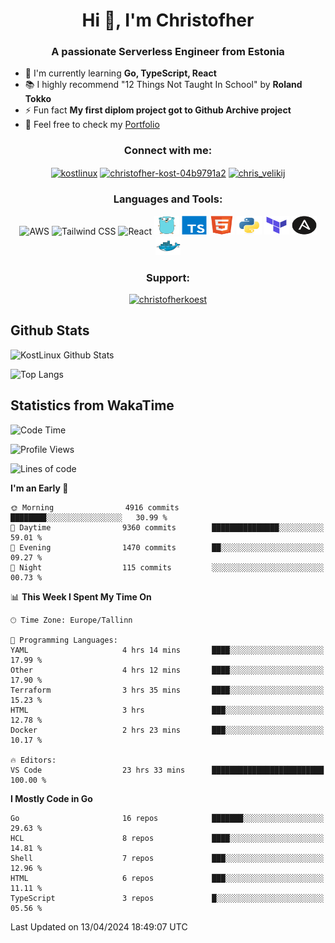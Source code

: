 <h1 align="center">Hi 👋, I'm Christofher</h1>
<h3 align="center">A passionate Serverless Engineer from Estonia</h3>

* :book: I'm currently learning **Go, TypeScript, React**
* :books: I highly recommend "12 Things Not Taught In School" by **Roland Tokko**
* ⚡ Fun fact **My first diplom project got to Github Archive project**
* :briefcase: Feel free to check my [Portfolio](https://kostlinux.github.io/Portfolio)

<h3 align="center">Connect with me:</h3>
<p align="center">
<a href="https://codepen.io/kostlinux" target="blank"><img align="center" src="https://raw.githubusercontent.com/rahuldkjain/github-profile-readme-generator/master/src/images/icons/Social/codepen.svg" alt="kostlinux" height="30" width="40" /></a>
<a href="https://linkedin.com/in/christofher-kost-04b9791a2" target="blank"><img align="center" src="https://raw.githubusercontent.com/rahuldkjain/github-profile-readme-generator/master/src/images/icons/Social/linked-in-alt.svg" alt="christofher-kost-04b9791a2" height="30" width="40" /></a>
<a href="https://instagram.com/chris_velikij" target="blank"><img align="center" src="https://raw.githubusercontent.com/rahuldkjain/github-profile-readme-generator/master/src/images/icons/Social/instagram.svg" alt="chris_velikij" height="30" width="40" /></a>

<h3 align="center">Languages and Tools:</h3>
<p align="center">
    <img src="https://cdn.jsdelivr.net/gh/devicons/devicon@latest/icons/amazonwebservices/amazonwebservices-original-wordmark.svg" alt="AWS" height="30" width="40" />
    <img src="https://cdn.jsdelivr.net/gh/devicons/devicon@latest/icons/tailwindcss/tailwindcss-original.svg" alt="Tailwind CSS" height="30" width="40" />
    <img src="https://cdn.jsdelivr.net/gh/devicons/devicon@latest/icons/react/react-original.svg" alt="React" height="30" width="40" />
    <img src="https://raw.githubusercontent.com/devicons/devicon/master/icons/go/go-original.svg" alt="Go" height="30" width="40" />
    <img src="https://raw.githubusercontent.com/devicons/devicon/master/icons/typescript/typescript-original.svg" alt="TypeScript" height="30" width="40" />
    <img src="https://raw.githubusercontent.com/devicons/devicon/master/icons/html5/html5-original.svg" alt="HTML" height="30" width="40" />
    <img src="https://raw.githubusercontent.com/devicons/devicon/master/icons/python/python-original.svg" alt="Python" height="30" width="40" />
    <img src="https://raw.githubusercontent.com/devicons/devicon/master/icons/terraform/terraform-original.svg" alt="Terraform" height="30" width="40" />
    <img src="https://raw.githubusercontent.com/devicons/devicon/master/icons/ansible/ansible-original.svg" alt="Ansible" height="30" width="40" />
    <img src="https://raw.githubusercontent.com/devicons/devicon/master/icons/docker/docker-original.svg" alt="Docker" height="30" width="40" />
</p>

<h3 align="center">Support:</h3>

<p align="center">
  <a href="https://www.buymeacoffee.com/christofherkoest">
    <img src="https://cdn.buymeacoffee.com/buttons/v2/default-yellow.png" height="50" width="210" alt="christofherkoest" />
  </a>
</p>

## Github Stats

![KostLinux Github Stats](https://github-readme-stats.vercel.app/api?username=KostLinux&show_icons=true&theme=dark)

![Top Langs](https://github-readme-stats.vercel.app/api/top-langs/?username=KostLinux&layout=compact&theme=dark)

## Statistics from WakaTime

<!--START_SECTION:waka-->
![Code Time](http://img.shields.io/badge/Code%20Time-369%20hrs%2049%20mins-blue)

![Profile Views](http://img.shields.io/badge/Profile%20Views-0-blue)

![Lines of code](https://img.shields.io/badge/From%20Hello%20World%20I%27ve%20Written-2.3%20million%20lines%20of%20code-blue)

**I'm an Early 🐤** 

```text
🌞 Morning                4916 commits        ████████░░░░░░░░░░░░░░░░░   30.99 % 
🌆 Daytime                9360 commits        ███████████████░░░░░░░░░░   59.01 % 
🌃 Evening                1470 commits        ██░░░░░░░░░░░░░░░░░░░░░░░   09.27 % 
🌙 Night                  115 commits         ░░░░░░░░░░░░░░░░░░░░░░░░░   00.73 % 
```


📊 **This Week I Spent My Time On** 

```text
🕑︎ Time Zone: Europe/Tallinn

💬 Programming Languages: 
YAML                     4 hrs 14 mins       ████░░░░░░░░░░░░░░░░░░░░░   17.99 % 
Other                    4 hrs 12 mins       ████░░░░░░░░░░░░░░░░░░░░░   17.90 % 
Terraform                3 hrs 35 mins       ████░░░░░░░░░░░░░░░░░░░░░   15.23 % 
HTML                     3 hrs               ███░░░░░░░░░░░░░░░░░░░░░░   12.78 % 
Docker                   2 hrs 23 mins       ███░░░░░░░░░░░░░░░░░░░░░░   10.17 % 

🔥 Editors: 
VS Code                  23 hrs 33 mins      █████████████████████████   100.00 % 
```

**I Mostly Code in Go** 

```text
Go                       16 repos            ███████░░░░░░░░░░░░░░░░░░   29.63 % 
HCL                      8 repos             ████░░░░░░░░░░░░░░░░░░░░░   14.81 % 
Shell                    7 repos             ███░░░░░░░░░░░░░░░░░░░░░░   12.96 % 
HTML                     6 repos             ███░░░░░░░░░░░░░░░░░░░░░░   11.11 % 
TypeScript               3 repos             █░░░░░░░░░░░░░░░░░░░░░░░░   05.56 % 
```




 Last Updated on 13/04/2024 18:49:07 UTC
<!--END_SECTION:waka-->
